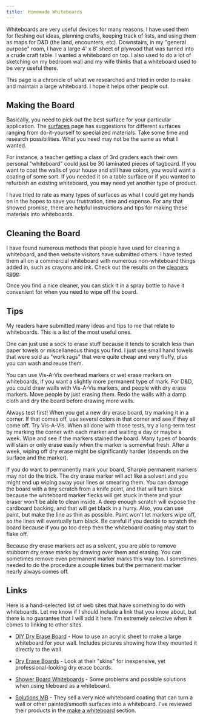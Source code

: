 ```yaml
---
title:  Homemade Whiteboards
---
```


Whiteboards are very useful devices for many reasons.  I have used them for fleshing out ideas, planning crafts, keeping track of lists, and using them as maps for D&D (the land, encounters, etc).  Downstairs, in my "general purpose" room, I have a large 4' x 8' sheet of plywood that was turned into a crude craft table.  I wanted a whiteboard on top.  I also used to do a lot of sketching on my bedroom wall and my wife thinks that a whiteboard used to be very useful there.

This page is a chronicle of what we researched and tried in order to make and maintain a large whiteboard.  I hope it helps other people out.


Making the Board
----------------

Basically, you need to pick out the best surface for your particular application.  The [surfaces](surfaces/) page has suggestions for different surfaces ranging from do-it-yourself to specialized materials.  Take some time and research possibilities.  What you need may not be the same as what I wanted.

For instance, a teacher getting a class of 3rd graders each their own personal "whiteboard" could just be 30 laminated pieces of tagboard.  If you want to coat the walls of your house and still have colors, you would want a coating of some sort.  If you needed it on a table surface or if you wanted to refurbish an existing whiteboard, you may need yet another type of product.

I have tried to rate as many types of surfaces as what I could get my hands on in the hopes to save you frustration, time and expense.  For any that showed promise, there are helpful instructions and tips for making these materials into whiteboards.


Cleaning the Board
------------------

I have found numerous methods that people have used for cleaning a whiteboard, and then website visitors have submitted others.  I have tested them all on a commercial whiteboard with numerous non-whiteboard things added in, such as crayons and ink.  Check out the results on the [cleaners page](cleaners/).

Once you find a nice cleaner, you can stick it in a spray bottle to have it convenient for when you need to wipe off the board.


Tips
----

My readers have submitted many ideas and tips to me that relate to whiteboards.  This is a list of the most useful ones.

One can just use a sock to erase stuff because it tends to scratch less than paper towels or miscellaneous things you find.  I just use small hand towels that were sold as "work rags" that were quite cheap and very fluffy, plus you can wash and reuse them.

You can use Vis-A-Vis overhead markers or wet erase markers on whiteboards, if you want a slightly more permanent type of mark.  For D&D, you could draw walls with Vis-A-Vis markers, and people with dry erase markers.  Move people by just erasing them.  Redo the walls with a damp cloth and dry the board before drawing more walls.

Always test first!  When you get a new dry erase board, try marking it in a corner.  If that comes off, use several colors in that corner and see if they all come off.  Try Vis-A-Vis.  When all done with those tests, try a long-term test by marking the corner with each marker and waiting a day or maybe a week.  Wipe and see if the markers stained the board.  Many types of boards will stain or only erase easily when the marker is somewhat fresh.  After a week, wiping off dry erase might be significantly harder (depends on the surface and the marker).

If you do want to permanently mark your board, Sharpie permanent markers may not do the trick.  The dry erase marker will act like a solvent and you might end up wiping away your lines or smearing them.  You can damage the board with a tiny scratch from a knife point, and that will turn black because the whiteboard marker flecks will get stuck in there and your eraser won't be able to clean inside.  A deep enough scratch will expose the cardboard backing, and that will get black in a hurry.  Also, you can use paint, but make the line as thin as possible.  Paint won't let markers wipe off, so the lines will eventually turn black.  Be careful if you decide to scratch the board because if you go too deep then the whiteboard coating may start to flake off.

Because dry erase markers act as a solvent, you are able to remove stubborn dry erase marks by drawing over them and erasing.  You can sometimes remove even permanent marker marks this way too.  I sometimes needed to do the procedure a couple times but the permanent marker nearly always comes off.


Links
-----

Here is a hand-selected list of web sites that have something to do with whiteboards.  Let me know if I should include a link that you know about, but there is no guarantee that I will add it here.  I'm extremely selective when it comes to linking to other sites.

* [DIY Dry Erase Board](http://www.elephantstaircase.com/wiki/index.php?title=DIYDryEraseBoard) - How to use an acrylic sheet to make a large whiteboard for your wall.  Includes pictures showing how they mounted it directly to the wall.

* [Dry Erase Boards](http://www.dryeraseboard.com/) - Look at their "skins" for inexpensive, yet professional-looking dry erase boards.

* [Shower Board Whiteboards](http://xtronics.com/reference/whiteboard.htm) - Some problems and possible solutions when using tileboard as a whiteboard.

* [Solutions MB](http://solutionsmb.com/) - They sell a very nice whiteboard coating that can turn a wall or other painted/smooth surfaces into a whiteboard.  I've reviewed their products in the [make a whiteboard](make/) section.
